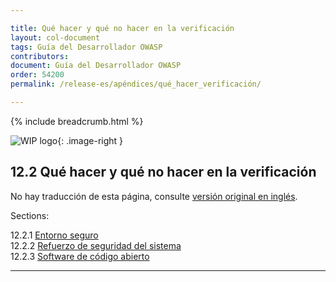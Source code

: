 ```yaml
---

title: Qué hacer y qué no hacer en la verificación
layout: col-document
tags: Guía del Desarrollador OWASP
contributors:
document: Guía del Desarrollador OWASP
order: 54200
permalink: /release-es/apéndices/qué_hacer_verificación/

---
```


{% include breadcrumb.html %}

<style type="text/css">
.image-right {
  height: 180px;
  display: block;
  margin-left: auto;
  margin-right: auto;
  float: right;
}
</style>

![WIP logo](../../../assets/images/dg_wip.png "Trabajo en curso"){: .image-right }

## 12.2 Qué hacer y qué no hacer en la verificación

No hay traducción de esta página, consulte [versión original en inglés][release1402].

Sections:

12.2.1 [Entorno seguro](01-secure-environment.md)  
12.2.2 [Refuerzo de seguridad del sistema](02-system-hardening.md)  
12.2.3 [Software de código abierto](03-open-source-software.md)  

----

[release1402]: https://github.com/OWASP/www-project-developer-guide/blob/main/release/14-appendices/02-verification-dos-donts/toc.md
